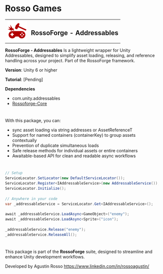# Rosso Games

<table>
  <tr>
    <td><img src="https://github.com/rossogames/Rossoforge-Addressables/blob/master/logo.png?raw=true" alt="RossoForge" width="64"/></td>
    <td><h2>RossoForge - Addressables</h2></td>
  </tr>
</table>

**RossoForge - Addressables** Is a lightweight wrapper for Unity Addressables, designed to simplify asset loading, releasing, and reference handling across your project. Part of the RossoForge framework.

**Version**: Unity 6 or higher

**Tutorial**: [Pending]

**Dependencies**
* com.unity.addressables
* [Rossoforge-Core](https://github.com/rossogames/Rossoforge-Core.git)

#
With this package, you can:
- sync asset loading via string addresses or AssetReferenceT<T>
- Support for named containers (containerKey) to group assets contextually
- Prevention of duplicate simultaneous loads
- Safe release methods for individual assets or entire containers
- Awaitable-based API for clean and readable async workflows

#

```csharp
// Setup
ServiceLocator.SetLocator(new DefaultServiceLocator());
ServiceLocator.Register<IAddressableService>(new AddressableService());
ServiceLocator.Initialize();

// Anywhere in your code
var _addressableService = ServiceLocator.Get<IAddressableService>();

await _addressableService.LoadAsync<GameObject>("enemy");
await _addressableService.LoadAsync<Sprite>("icon");

_addressableService.Release("enemy");
_addressableService.ReleaseAll();
```

#
This package is part of the **RossoForge** suite, designed to streamline and enhance Unity development workflows.

Developed by Agustin Rosso
https://www.linkedin.com/in/rossoagustin/
